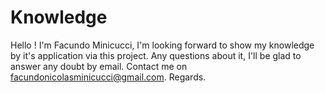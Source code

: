 # Knowledge
Hello ! I'm Facundo Minicucci, I'm looking forward to show my knowledge by it's application via this project. Any questions about it, I'll be glad to answer any doubt by email. Contact me on facundonicolasminicucci@gmail.com. Regards.
